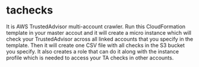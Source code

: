 # tachecks

It is AWS TrustedAdvisor multi-account crawler. Run this CloudFormation template in your master accout and it will create a micro instance which will check your TrustedAdvisor across all linked accounts that you specify in the template. Then it will create one CSV file with all checks in the S3 bucket you specify. It also creates a role that can do it along with the instance profile which is needed to access your TA checks in other accounts.
